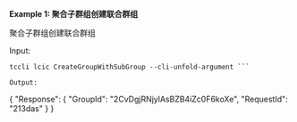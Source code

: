 **Example 1: 聚合子群组创建联合群组**

聚合子群组创建联合群组

Input: 

```
tccli lcic CreateGroupWithSubGroup --cli-unfold-argument ```

Output: 
```
{
    "Response": {
        "GroupId": "2CvDgjRNjylAsBZB4iZc0F6koXe",
        "RequestId": "213das"
    }
}
```

